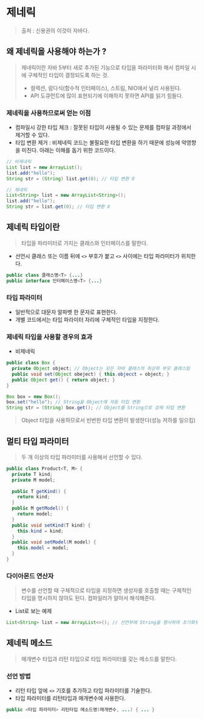 # 제네릭

> 출처 : 신용권의 이것이 자바다.

  

## 왜 제네릭을 사용해야 하는가 ?

> 제네릭이란 자바 5부터 새로 추가된 기능으로 타입을 파라미터화 해서 컴파일 시에 구체적인 타입이 결정되도록 하는 것.
>
> * 컬렉션, 람다식(함수적 인터페이스), 스트림, NIO에서 널리 사용된다.
> * API 도큐먼트에 많이 표현되기에 이해하지 못하면 API를 읽기 힘들다.



### 제네릭을 사용하므로써 얻는 이점

* 컴파일시 강한 타입 체크 : 잘못된 타입이 사용될 수 있는 문제를 컴파일 과정에서 제거할 수 있다.
* 타입 변환 제거 : 비제네릭 코드는 불필요한 타입 변환을 하기 때문에 성능에 악영향을 미친다. 아래는 이해를 돕기 위한 코드이다.

```java
// 비제네릭
List list = new ArrayList();
list.add("hello");
String str = (String) list.get(0); // 타입 변환 O

// 제네릭
List<String> list = new ArrayList<String>();
list.add("hello");
String str = list.get(0); // 타입 변환 X
```

  

## 제네릭 타입이란

> 타입을 파라미터로 가지는 클래스와 인터페이스를 말한다.

* 선언시 클래스 또는 이름 뒤에 `<>` 부호가 붙고 `<>` 사이에는 타입 파라미터가 위치한다.

```java
public class 클래스명<T> {...}
public interface 인터페이스명<T> {...}
```



### 타입 파라미터

* 일반적으로 대문자 알파벳 한 문자로 표현한다.
* 개별 코드에서는 타입 파라미터 자리에 구체적인 타입을 지정한다.



### 제네릭 타입을 사용할 경우의 효과

* 비제네릭

```java
public class Box {
  private Object object; // Object는 모든 자바 클래스의 최상위 부모 클래스임
  public void set(Object obeject) { this.objecct = object; } 
  public Object get() { return object; }
}

Box box = new Box();
box.set("hello"); // String을 Object에 자동 타입 변환
String str = (String) box.get(); // Object를 String으로 강제 타입 변환
```

> Object 타입을 사용하므로서 빈번한 타입 변환이 발생한다(성능 저하를 일으킴)



## 멀티 타입 파라미터

> 두 개 이상의 타입 파라미터를 사용해서 선언할 수 있다. 

```java
public class Product<T, M> {
  private T kind;
  private M model;
  
  public T getKind() {
    return kind;
  }
  public M getModel() {
    return model;
  }
  public void setKind(T kind) {
    this.kind = kind;
  }
  public void setModel(M model) {
    this.model = model;
  }
}
```



### 다이아몬드 연산자

> 변수를 선언할 때 구체적으로 타입을 지정하면 생성자를 호출할 때는 구체적인 타입을 명시하지 않아도 된다. 컴파일러가 알아서 해석해준다.



* List로 보는 예제

```java
List<String> list = new ArrayList<>(); // 선언부에 String을 명시하여 초기화부에는 생략할 수 있음.
```

 

## 제네릭 메소드

> 매개변수 타입과 리턴 타입으로 타입 파라미터를 갖는 메소드를 말한다.



### 선언 방법

* 리턴 타입 앞에 `<>` 기호를 추가하고 타입 파라미터를 기술한다.
* 타입 파라미터를 리턴타입과 매개변수에 사용한다.

```java
public <타입 파라미터> 리턴타입 메소드명(매개변수, ...) { ... }
```


